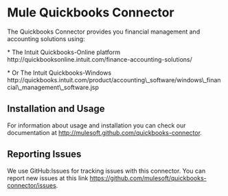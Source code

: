 Mule Quickbooks Connector
=========================

<p>The Quickbooks Connector provides you financial management and accounting solutions using:</p>
<p>* The Intuit Quickbooks-Online platform http://quickbooksonline.intuit.com/finance-accounting-solutions/ </p>
<p>* Or The Intuit Quickbooks-Windows http://quickbooks.intuit.com/product/accounting\_software/windows\_financial\_management\_software.jsp </p>

Installation and Usage
----------------------

For information about usage and installation you can check our documentation at http://mulesoft.github.com/quickbooks-connector.

Reporting Issues
----------------

We use GitHub:Issues for tracking issues with this connector. You can report new issues at this link https://github.com/mulesoft/quickbooks-connector/issues.
